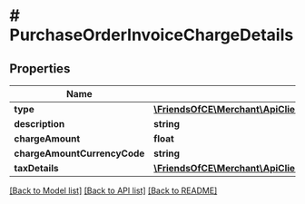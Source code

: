 # # PurchaseOrderInvoiceChargeDetails

## Properties

Name | Type | Description | Notes
------------ | ------------- | ------------- | -------------
**type** | [**\FriendsOfCE\Merchant\ApiClient\Model\ModulesChargeDetailsType**](ModulesChargeDetailsType.md) |  | [optional]
**description** | **string** |  | [optional]
**chargeAmount** | **float** |  | [optional]
**chargeAmountCurrencyCode** | **string** |  | [optional]
**taxDetails** | [**\FriendsOfCE\Merchant\ApiClient\Model\PurchaseOrderInvoiceTaxDetails**](PurchaseOrderInvoiceTaxDetails.md) |  | [optional]

[[Back to Model list]](../../README.md#models) [[Back to API list]](../../README.md#endpoints) [[Back to README]](../../README.md)
